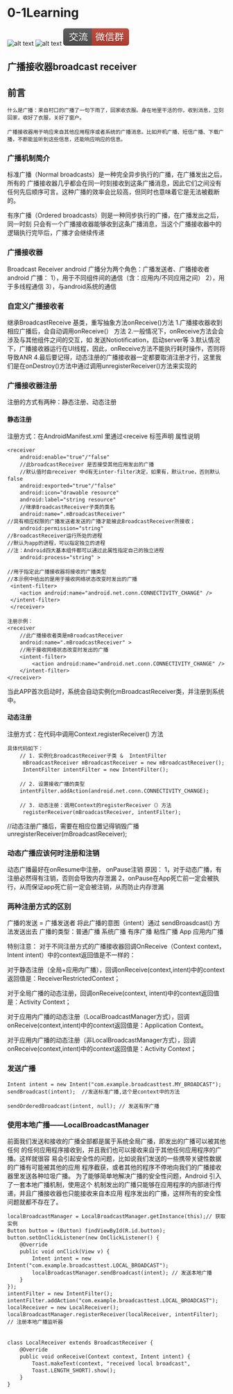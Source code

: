 # 0-1Learning

![alt text](../../static/common/svg/luoxiaosheng.svg "公众号")
![alt text](../../static/common/svg/luoxiaosheng_learning.svg "学习")
![alt text](../../static/common/svg/luoxiaosheng_wechat.svg "微信")



## 广播接收器broadcast receiver

## 前言
    什么是广播：来自村口的广播了一句下雨了，回家收衣服。身在地里干活的你，收到消息，立刻回家，收好了衣服，关好了窗户。

    广播接收器用于响应来自其他应用程序或者系统的广播消息。比如开机广播、短信广播、下载广播，不断能监听到这些信息，还能响应响应的信息。

### 广播机制简介
标准广播（Normal broadcasts）是一种完全异步执行的广播，在广播发出之后，所有的
广播接收器几乎都会在同一时刻接收到这条广播消息，因此它们之间没有任何先后顺序可言。这种广播的效率会比较高，但同时也意味着它是无法被截断的。

有序广播（Ordered broadcasts）则是一种同步执行的广播，在广播发出之后，同一时刻
只会有一个广播接收器能够收到这条广播消息，当这个广播接收器中的逻辑执行完毕后，广播才会继续传递


### 广播接收器
Broadcast Receiver
android 广播分为两个角色：广播发送者、广播接收者
android 广播：
1），用于不同组件间的通信（含：应用内/不同应用之间）
2），用于多线程通信
3），与android系统的通信


### 自定义广播接收者
继承BroadcastReceive 基类，重写抽象方法onReceive()方法
1.广播接收器收到相应广播后，会自动调用onReceive(） 方法
2.一般情况下，onReceive方法会会涉及与其他组件之间的交互，如 发送Notiotification，启动server等
3.默认情况下，广播接收器运行在UI线程，因此，onReceive方法不能执行耗时操作，否则将导致ANR
4.最后要记得，动态注册的广播接收器一定都要取消注册才行，这里我们是在onDestroy()方法中通过调用unregisterReceiver()方法来实现的


### 广播接收器注册
注册的方式有两种：静态注册、动态注册

#### 静态注册
注册方式：在AndroidManifest.xml 里通过<receive 标签声明
属性说明
```
<receiver
	android:enable="true"/"false"
	//此broadcastReceiver 是否接受其他应用发出的广播
	//默认值时由receiver 中d有无inter-filter决定，如果有，默认true，否则默认false
	android:exported="true"/"false"
	android:icon="drawable resource"
	android:label="string resource"
	//继承BroadcastReceiver子类的类名
    android:name=".mBroadcastReceiver"
//具有相应权限的广播发送者发送的广播才能被此BroadcastReceiver所接收；
    android:permission="string"
//BroadcastReceiver运行所处的进程
//默认为app的进程，可以指定独立的进程
//注：Android四大基本组件都可以通过此属性指定自己的独立进程
    android:process="string" >

//用于指定此广播接收器将接收的广播类型
//本示例中给出的是用于接收网络状态改变时发出的广播
 <intent-filter>
	<action android:name="android.net.conn.CONNECTIVITY_CHANGE" />
 </intent-filter>
 </receiver>

注册示例：
<receiver 
    //此广播接收者类是mBroadcastReceiver
    android:name=".mBroadcastReceiver" >
    //用于接收网络状态改变时发出的广播
    <intent-filter>
        <action android:name="android.net.conn.CONNECTIVITY_CHANGE" />
    </intent-filter>
</receiver>
```
当此APP首次启动时，系统会自动实例化mBroadcastReceiver类，并注册到系统中。

#### 动态注册

注册方式：在代码中调用Context.registerReceiver() 方法
```
具体代码如下：
	// 1. 实例化BroadcastReceiver子类 &  IntentFilter
     mBroadcastReceiver mBroadcastReceiver = new mBroadcastReceiver();
     IntentFilter intentFilter = new IntentFilter();

    // 2. 设置接收广播的类型
    intentFilter.addAction(android.net.conn.CONNECTIVITY_CHANGE);

    // 3. 动态注册：调用Context的registerReceiver（）方法
     registerReceiver(mBroadcastReceiver, intentFilter);

```

//动态注册广播后，需要在相应位置记得销毁广播
unregisterReceiver(mBroadcastReceiver);

### 动态广播应该何时注册和注销
动态广播最好在onResume中注册， onPause注销
原因：
1，对于动态广播，有注册必然得有注销，否则会导致内存泄漏
2，onPause在App死亡前一定会被执行，从而保证app死亡前一定会被注销，从而防止内存泄漏

### 两种注册方式的区别

广播的发送 = 广播发送者 将此广播的意图（intent）通过 sendBroasdcast() 方法发送出去
广播的类型：普通广播 系统广播 有序广播 粘性广播 App 应用内广播

特别注意：
对于不同注册方式的广播接收器回调OnReceive（Context context，Intent intent）中的context返回值是不一样的：

对于静态注册（全局+应用内广播），回调onReceive(context,intent)中的context返回值是：ReceiverRestrictedContext；

对于全局广播的动态注册，回调onReceive(context, intent)中的context返回值是：Activity Context；

对于应用内广播的动态注册（LocalBroadcastManager方式），回调onReceive(context,intent)中的context返回值是：Application Context。

对于应用内广播的动态注册（非LocalBroadcastManager方式），回调onReceive(context,intent)中的context返回值是：Activity Context；


### 发送广播
```
Intent intent = new Intent("com.example.broadcasttest.MY_BROADCAST");
sendBroadcast(intent);  //发送标准广播,这个是context中的方法

sendOrderedBroadcast(intent, null); // 发送有序广播
```

### 使用本地广播——LocalBroadcastManager
前面我们发送和接收的广播全部都是属于系统全局广播，即发出的广播可以被其他任何
的任何应用程序接收到，并且我们也可以接收来自于其他任何应用程序的广播。这样就很容
易会引起安全性的问题，比如说我们发送的一些携带关键性数据的广播有可能被其他的应用
程序截获，或者其他的程序不停地向我们的广播接收器里发送各种垃圾广播。
为了能够简单地解决广播的安全性问题，Android 引入了一套本地广播机制，使用这个
机制发出的广播只能够在应用程序的内部进行传递，并且广播接收器也只能接收来自本应用
程序发出的广播，这样所有的安全性问题就都不存在了。

```
localBroadcastManager = LocalBroadcastManager.getInstance(this);// 获取实例
Button button = (Button) findViewById(R.id.button);
button.setOnClickListener(new OnClickListener() {
    @Override
    public void onClick(View v) {
        Intent intent = new Intent("com.example.broadcasttest.LOCAL_BROADCAST");
        localBroadcastManager.sendBroadcast(intent); // 发送本地广播
    }
});
intentFilter = new IntentFilter();
intentFilter.addAction("com.example.broadcasttest.LOCAL_BROADCAST");
localReceiver = new LocalReceiver();
localBroadcastManager.registerReceiver(localReceiver, intentFilter);    // 注册本地广播监听器


class LocalReceiver extends BroadcastReceiver {
    @Override
    public void onReceive(Context context, Intent intent) {
        Toast.makeText(context, "received local broadcast",
        Toast.LENGTH_SHORT).show();
    }
}
```